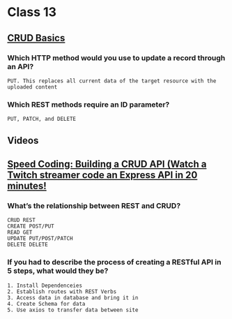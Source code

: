 # Class 13

## [CRUD Basics](https://medium.com/geekculture/crud-operations-explained-2a44096e9c88)

### Which HTTP method would you use to update a record through an API?

    PUT. This replaces all current data of the target resource with the uploaded content

### Which REST methods require an ID parameter?

    PUT, PATCH, and DELETE

## Videos

## [Speed Coding: Building a CRUD API (Watch a Twitch streamer code an Express API in 20 minutes!](https://www.youtube.com/watch?v=EzNcBhSv1Wo)

### What’s the relationship between REST and CRUD?

    CRUD REST
    CREATE POST/PUT
    READ GET
    UPDATE PUT/POST/PATCH
    DELETE DELETE

### If you had to describe the process of creating a RESTful API in 5 steps, what would they be?

    1. Install Dependenceies
    2. Establish routes with REST Verbs
    3. Access data in database and bring it in
    4. Create Schema for data
    5. Use axios to transfer data between site
